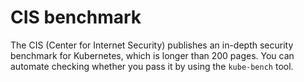 # CIS benchmark
The CIS (Center for Internet Security) publishes an in-depth security benchmark for Kubernetes, which is longer than 200 pages. You can automate checking whether you pass it by using the `kube-bench` tool.
